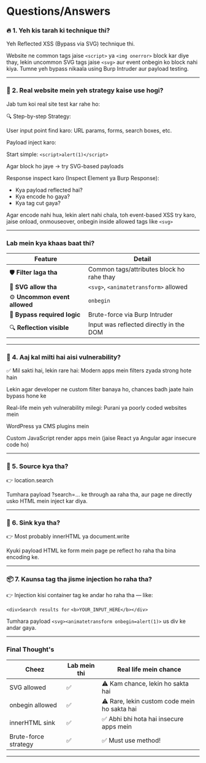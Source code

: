 # Questions/Answers

### 🔥 1. Yeh kis tarah ki technique thi?
Yeh Reflected XSS (Bypass via SVG) technique thi.

Website ne common tags jaise ```<script>``` ya ```<img onerror>``` block kar diye thay, lekin uncommon SVG tags jaise ```<svg>``` aur event onbegin ko block nahi kiya. Tumne yeh bypass nikaala using Burp Intruder aur payload testing.

---

### 🧪 2. Real website mein yeh strategy kaise use hogi?

Jab tum koi real site test kar rahe ho:

🔍 Step-by-step Strategy:

User input point find karo: URL params, forms, search boxes, etc.

Payload inject karo:

Start simple: ```<script>alert(1)</script>```

Agar block ho jaye → try SVG-based payloads

Response inspect karo (Inspect Element ya Burp Response):

- Kya payload reflected hai?
- Kya encode ho gaya?
- Kya tag cut gaya?

Agar encode nahi hua, lekin alert nahi chala, toh event-based XSS try karo, jaise onload, onmouseover, onbegin inside allowed tags like ```<svg>```

---

### Lab mein kya khaas baat thi?

| Feature                       | Detail                                    |
| ----------------------------- | ----------------------------------------- |
| 🛡️ **Filter laga tha**       | Common tags/attributes block ho rahe thay |
| 🎨 **SVG allow tha**          | `<svg>`, `<animatetransform>` allowed     |
| ⚙️ **Uncommon event allowed** | `onbegin`                                 |
| 🧠 **Bypass required logic**  | Brute-force via Burp Intruder             |
| 🔍 **Reflection visible**     | Input was reflected directly in the DOM   |

---

### 📅 4. Aaj kal milti hai aisi vulnerability?

✅ Mil sakti hai, lekin rare hai:
Modern apps mein filters zyada strong hote hain

Lekin agar developer ne custom filter banaya ho, chances badh jaate hain bypass hone ke

Real-life mein yeh vulnerability milegi:
Purani ya poorly coded websites mein

WordPress ya CMS plugins mein

Custom JavaScript render apps mein (jaise React ya Angular agar insecure code ho)

---

### 🧩 5. Source kya tha?
👉 location.search

Tumhara payload ?search=... ke through aa raha tha, aur page ne directly usko HTML mein inject kar diya.

---

### 🧠 6. Sink kya tha?
👉 Most probably innerHTML ya document.write

Kyuki payload HTML ke form mein page pe reflect ho raha tha bina encoding ke.

---

### 📦 7. Kaunsa tag tha jisme injection ho raha tha?
👉 Injection kisi container tag ke andar ho raha tha — like:

```<div>Search results for``` ```<b>YOUR_INPUT_HERE</b></div>```

Tumhara payload ```<svg><animatetransform onbegin=alert(1)>``` us div ke andar gaya.

---

### Final Thought's 

| Cheez                | Lab mein thi | Real life mein chance                        |
| -------------------- | ------------ | -------------------------------------------- |
| SVG allowed          | ✅            | ⚠️ Kam chance, lekin ho sakta hai            |
| onbegin allowed      | ✅            | ⚠️ Rare, lekin custom code mein ho sakta hai |
| innerHTML sink       | ✅            | ✅ Abhi bhi hota hai insecure apps mein       |
| Brute-force strategy | ✅            | ✅ Must use method!                           |

---